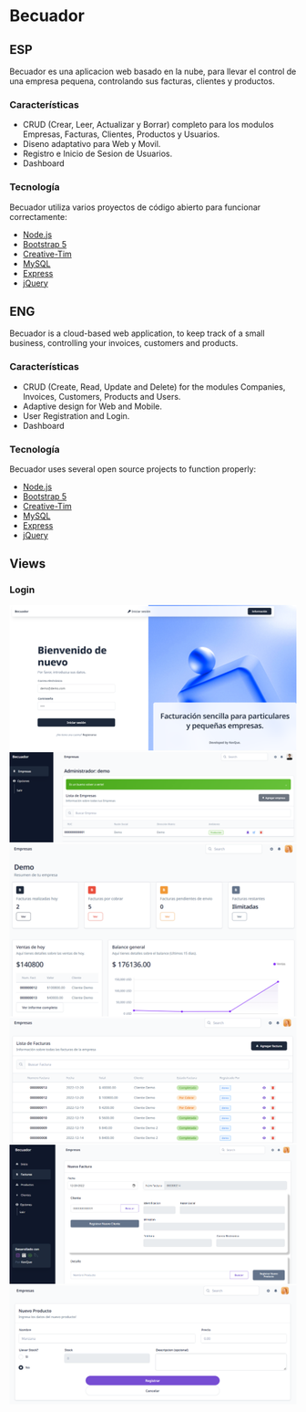 # Becuador
## ESP
Becuador es una aplicacion web basado en la nube, para llevar el control de una empresa pequena, controlando sus facturas, clientes y productos.

### Características
- CRUD (Crear, Leer, Actualizar y Borrar) completo para los modulos Empresas, Facturas, Clientes, Productos y Usuarios.
- Diseno adaptativo para Web y Movil.
- Registro e Inicio de Sesion de Usuarios.
- Dashboard

### Tecnología
Becuador utiliza varios proyectos de código abierto para funcionar correctamente:
- [Node.js](https://nodejs.org/en/)
- [Bootstrap 5](https://getbootstrap.com/)
- [Creative-Tim](https://www.creative-tim.com/)
- [MySQL](https://www.mysql.com/)
- [Express](https://expressjs.com/)
- [jQuery](https://jquery.com/)

## ENG
Becuador is a cloud-based web application, to keep track of a small business, controlling your invoices, customers and products.

### Características
- CRUD (Create, Read, Update and Delete) for the modules Companies, Invoices, Customers, Products and Users.
- Adaptive design for Web and Mobile.
- User Registration and Login.
- Dashboard

### Tecnología
Becuador uses several open source projects to function properly:
- [Node.js](https://nodejs.org/en/)
- [Bootstrap 5](https://getbootstrap.com/)
- [Creative-Tim](https://www.creative-tim.com/)
- [MySQL](https://www.mysql.com/)
- [Express](https://expressjs.com/)
- [jQuery](https://jquery.com/)

## Views
### Login
![Texto Alt](https://github.com/kevinQ98/Becuador/blob/master/Captures/Login.png "Login")
![Texto Alt](https://github.com/kevinQ98/Becuador/blob/master/Captures/Empresas.png "Empresas")
![Texto Alt](https://github.com/kevinQ98/Becuador/blob/master/Captures/Dashboard.png "Dashboard")
![Texto Alt](https://github.com/kevinQ98/Becuador/blob/master/Captures/Invoices.png "Invoices")
![Texto Alt](https://github.com/kevinQ98/Becuador/blob/master/Captures/NewInvoice.png "NewInvoice")
![Texto Alt](https://github.com/kevinQ98/Becuador/blob/master/Captures/NewProduct.png "NewProduct")

